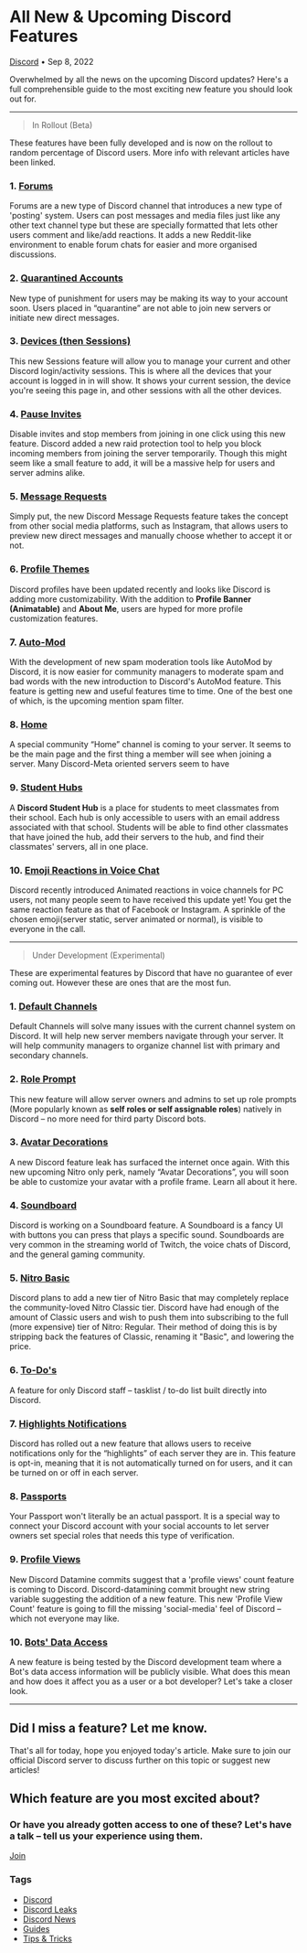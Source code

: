 All New & Upcoming Discord Features
===================================

[Discord](https://netcord.site/tag/discord/) • Sep 8, 2022

[](https://www.facebook.com/sharer/sharer.php?u=https://netcord.site/all-upcoming-discord-features/)[](https://twitter.com/intent/tweet?text=All%20New%20%26%20Upcoming%20Discord%20Features&url=https://netcord.site/all-upcoming-discord-features/)

Overwhelmed by all the news on the upcoming Discord updates? Here's a full comprehensible guide to the most exciting new feature you should look out for.

* * *

> In Rollout (Beta)

These features have been fully developed and is now on the rollout to random percentage of Discord users. More info with relevant articles have been linked.

### 1\. [Forums](https://netcord.site/discord-forum-channels-explained/)

Forums are a new type of Discord channel that introduces a new type of 'posting' system. Users can post messages and media files just like any other text channel type but these are specially formatted that lets other users comment and like/add reactions. It adds a new Reddit-like environment to enable forum chats for easier and more organised discussions.

### 2\. [Quarantined Accounts](https://netcord.site/new-discord-quarantine-feature/)

New type of punishment for users may be making its way to your account soon. Users placed in “quarantine” are not able to join new servers or initiate new direct messages.

### 3\. [Devices (then Sessions)](https://netcord.site/new-discord-sessions-feature/)

This new Sessions feature will allow you to manage your current and other Discord login/activity sessions. This is where all the devices that your account is logged in in will show. It shows your current session, the device you're seeing this page in, and other sessions with all the other devices.

### 4\. [Pause Invites](https://netcord.site/disable-discord-invites-feature/)

Disable invites and stop members from joining in one click using this new feature. Discord added a new raid protection tool to help you block incoming members from joining the server temporarily. Though this might seem like a small feature to add, it will be a massive help for users and server admins alike.

### 5\. [Message Requests](https://netcord.site/discord-message-requests-explained/)

Simply put, the new Discord Message Requests feature takes the concept from other social media platforms, such as Instagram, that allows users to preview new direct messages and manually choose whether to accept it or not.

### 6\. [Profile Themes](https://netcord.site/discord-profile-themes-feature/)

Discord profiles have been updated recently and looks like Discord is adding more customizability. With the addition to **Profile Banner (Animatable)** and **About Me**, users are hyped for more profile customization features.

### 7\. [Auto-Mod](https://netcord.site/auto-content-moderation-discord-feature/)

With the development of new spam moderation tools like AutoMod by Discord, it is now easier for community managers to moderate spam and bad words with the new introduction to Discord's AutoMod feature. This feature is getting new and useful features time to time. One of the best one of which, is the upcoming mention spam filter.

### 8\. [Home](https://blog.netcord.site/a-home-page-for-your-discord-server-what-is-it-how-to-get-it-157154c36bb0)

A special community “Home” channel is coming to your server. It seems to be the main page and the first thing a member will see when joining a server. Many Discord-Meta oriented servers seem to have

### 9\. [Student Hubs](https://support.discord.com/hc/en-us/articles/4406046651927-Discord-Student-Hubs-FAQ)

A **Discord Student Hub** is a place for students to meet classmates from their school. Each hub is only accessible to users with an email address associated with that school. Students will be able to find other classmates that have joined the hub, add their servers to the hub, and find their classmates' servers, all in one place.

### 10\. [Emoji Reactions in Voice Chat](https://netcord.site/emoji-reactions-in-voice-chats-is-coming-to-discord/)

Discord recently introduced Animated reactions in voice channels for PC users, not many people seem to have received this update yet! You get the same reaction feature as that of Facebook or Instagram. A sprinkle of the chosen emoji(server static, server animated or normal), is visible to everyone in the call.

* * *

> Under Development (Experimental)

These are experimental features by Discord that have no guarantee of ever coming out. However these are ones that are the most fun.

### 1\. [Default Channels](https://netcord.site/default-channels-discord-feature/)

Default Channels will solve many issues with the current channel system on Discord. It will help new server members navigate through your server. It will help community managers to organize channel list with primary and secondary channels.

### 2\. [Role Prompt](https://netcord.site/discord-role-prompt-feature/)

This new feature will allow server owners and admins to set up role prompts (More popularly known as ****self roles or self assignable roles****) natively in Discord – no more need for third party Discord bots.

### 3\. [Avatar Decorations](https://netcord.site/discord-avatar-decorations/)

A new Discord feature leak has surfaced the internet once again. With this new upcoming Nitro only perk, namely “Avatar Decorations”, you will soon be able to customize your avatar with a profile frame. Learn all about it here.

### 4\. [Soundboard](https://netcord.site/discord-soundboard-feature/)

Discord is working on a Soundboard feature. A Soundboard is a fancy UI with buttons you can press that plays a specific sound. Soundboards are very common in the streaming world of Twitch, the voice chats of Discord, and the general gaming community.

### 5\. [Nitro Basic](https://netcord.site/discord-nitro-basic/)

Discord plans to add a new tier of Nitro Basic that may completely replace the community-loved Nitro Classic tier. Discord have had enough of the amount of Classic users and wish to push them into subscribing to the full (more expensive) tier of Nitro: Regular. Their method of doing this is by stripping back the features of Classic, renaming it "Basic", and lowering the price.

### 6\. [To-Do's](https://netcord.site/todo-lists-feature-on-discord/)

A feature for only Discord staff – tasklist / to-do list built directly into Discord.

### 7\. [Highlights Notifications](https://netcord.site/discord-highlights-notification/)

Discord has rolled out a new feature that allows users to receive notifications only for the “highlights” of each server they are in. This feature is opt-in, meaning that it is not automatically turned on for users, and it can be turned on or off in each server.

### 8\. [Passports](https://netcord.site/new-discord-connections-passport-verification-explained/)

Your Passport won't literally be an actual passport. It is a special way to connect your Discord account with your social accounts to let server owners set special roles that needs this type of verification.

### 9\. [Profile Views](https://netcord.site/profile-views-discord-feature/)

New Discord Datamine commits suggest that a 'profile views' count feature is coming to Discord. Discord-datamining commit brought new string variable suggesting the addition of a new feature. This new 'Profile View Count' feature is going to fill the missing 'social-media' feel of Discord – which not everyone may like.

### 10\. [Bots' Data Access](https://netcord.site/discord-bots-data-access-tab/)

A new feature is being tested by the Discord development team where a Bot's data access information will be publicly visible. What does this mean and how does it affect you as a user or a bot developer? Let's take a closer look.

* * *

Did I miss a feature? Let me know.
----------------------------------

That's all for today, hope you enjoyed today's article. Make sure to join our official Discord server to discuss further on this topic or suggest new articles!

Which feature are you most excited about?
-----------------------------------------

### Or have you already gotten access to one of these? Let's have a talk – tell us your experience using them.

[Join](https://discord.gg/F7v3XCwssK)

### Tags

*   [Discord](/tag/discord/ "Discord")
*   [Discord Leaks](/tag/discord-leaks/ "Discord Leaks")
*   [Discord News](/tag/discord-news/ "Discord News")
*   [Guides](/tag/guides/ "Guides")
*   [Tips & Tricks](/tag/tips-n-tricks/ "Tips & Tricks")
